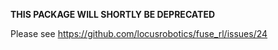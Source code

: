 **THIS PACKAGE WILL SHORTLY BE DEPRECATED**

Please see https://github.com/locusrobotics/fuse_rl/issues/24
